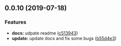 ## 0.0.10 (2019-07-18)


### Features

* **docs:** udpate readme ([c513943](https://github.com/ant-move/antmove/commit/c513943))
* **update:** update docs and fix some bugs ([b55d4e3](https://github.com/ant-move/antmove/commit/b55d4e3))



